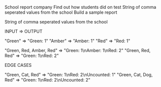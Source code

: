 School report company
Find out how students did on test
String of comma seperated values from the school
Build a sample report

String of comma seperated values from the school

INPUT => OUTPUT

"Green" => "Green: 1"
"Amber" => "Amber: 1"
"Red" => "Red: 1"

"Green, Red, Amber, Red" => "Green: 1\nAmber: 1\nRed: 2"
"Green, Red, Red" => "Green: 1\nRed: 2"

EDGE CASES

"Green, Cat, Red" => "Green: 1\nRed: 2\nUncounted: 1"
"Green, Cat, Dog, Red" => "Green: 1\nRed: 2\nUncounted: 2"
